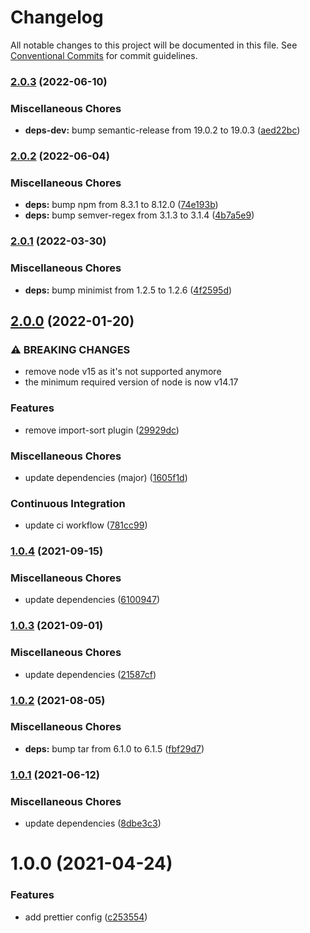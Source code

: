 # Changelog

All notable changes to this project will be documented in this file. See
[Conventional Commits](https://conventionalcommits.org) for commit guidelines.

### [2.0.3](https://github.com/rweich/prettier-config/compare/v2.0.2...v2.0.3) (2022-06-10)


### Miscellaneous Chores

* **deps-dev:** bump semantic-release from 19.0.2 to 19.0.3 ([aed22bc](https://github.com/rweich/prettier-config/commit/aed22bce0dec90e8af965dd8fbb87add59db480c))

### [2.0.2](https://github.com/rweich/prettier-config/compare/v2.0.1...v2.0.2) (2022-06-04)


### Miscellaneous Chores

* **deps:** bump npm from 8.3.1 to 8.12.0 ([74e193b](https://github.com/rweich/prettier-config/commit/74e193bd6ccfc931be899d5e7244a4154c1c30bd))
* **deps:** bump semver-regex from 3.1.3 to 3.1.4 ([4b7a5e9](https://github.com/rweich/prettier-config/commit/4b7a5e97a511032c92008feb0e0e7fd18db3ea24))

### [2.0.1](https://github.com/rweich/prettier-config/compare/v2.0.0...v2.0.1) (2022-03-30)


### Miscellaneous Chores

* **deps:** bump minimist from 1.2.5 to 1.2.6 ([4f2595d](https://github.com/rweich/prettier-config/commit/4f2595da0c34c5b16f7c39c65cda2dc6bfc4c30b))

## [2.0.0](https://github.com/rweich/prettier-config/compare/v1.0.4...v2.0.0) (2022-01-20)


### ⚠ BREAKING CHANGES

* remove node v15 as it's not supported anymore
* the minimum required version of node is now v14.17

### Features

* remove import-sort plugin ([29929dc](https://github.com/rweich/prettier-config/commit/29929dc2f213cffcf79010f3ecf329df89e0249b))


### Miscellaneous Chores

* update dependencies (major) ([1605f1d](https://github.com/rweich/prettier-config/commit/1605f1d9cadadfc0f79105ef16c5aacd45938b6c))


### Continuous Integration

* update ci workflow ([781cc99](https://github.com/rweich/prettier-config/commit/781cc991d0e34c340cb50c8e7692b766a2f5bca3))

### [1.0.4](https://github.com/rweich/prettier-config/compare/v1.0.3...v1.0.4) (2021-09-15)


### Miscellaneous Chores

* update dependencies ([6100947](https://github.com/rweich/prettier-config/commit/61009471dcb6400b377562a7ae81d6d7855f4a9c))

### [1.0.3](https://github.com/rweich/prettier-config/compare/v1.0.2...v1.0.3) (2021-09-01)


### Miscellaneous Chores

* update dependencies ([21587cf](https://github.com/rweich/prettier-config/commit/21587cf4db3f0347f3956200c85f42dc641f9c23))

### [1.0.2](https://github.com/rweich/prettier-config/compare/v1.0.1...v1.0.2) (2021-08-05)


### Miscellaneous Chores

* **deps:** bump tar from 6.1.0 to 6.1.5 ([fbf29d7](https://github.com/rweich/prettier-config/commit/fbf29d7b68a27d7a8235386a69b659c1a14e4cef))

### [1.0.1](https://github.com/rweich/prettier-config/compare/v1.0.0...v1.0.1) (2021-06-12)


### Miscellaneous Chores

* update dependencies ([8dbe3c3](https://github.com/rweich/prettier-config/commit/8dbe3c3be5a715fcd81493b4401af3303fc76a40))

# 1.0.0 (2021-04-24)


### Features

* add prettier config ([c253554](https://github.com/rweich/prettier-config/commit/c2535542da8670c7ebc64eb8bae692f6ac6c3ed9))
